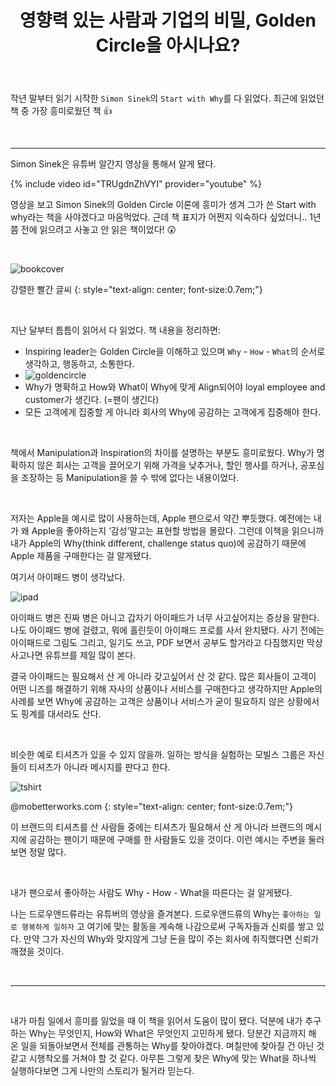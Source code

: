 ﻿---
title: "영향력 있는 사람과 기업의 비밀, Golden Circle을 아시나요?"
excerpt: "Simon Sinek의 Start with Why를 읽고 쓴 글입니다."
categories: essay
tags: simonsinek startwithwhy
---

작년 말부터 읽기 시작한 `Simon Sinek`의 `Start with Why`를 다 읽었다. 최근에 읽었던 책 중 가장 흥미로웠던 책 👍

<br>

---

Simon Sinek은 유튜버 알간지 영상을 통해서 알게 됐다. 

{% include video id="TRUgdnZhVYI" provider="youtube" %}

영상을 보고 Simon Sinek의 Golden Circle 이론에 흥미가 생겨 그가 쓴 Start with why라는 책을 사야겠다고 마음먹었다. 근데 책 표지가 어쩐지 익숙하다 싶었더니.. 1년쯤 전에 읽으려고 사놓고 안 읽은 책이었다! 😲 

<br>


![bookcover](https://jiwonpp.github.io/assets/img/post_img/220202_bookcover.jpg)

강렬한 빨간 글씨
{: style="text-align: center; font-size:0.7em;"}

<br>


지난 달부터 틈틈이 읽어서 다 읽었다. 책 내용을 정리하면: 

- Inspiring leader는 Golden Circle을 이해하고 있으며 `Why` - `How` - `What`의 순서로 생각하고, 행동하고, 소통한다.
- ![goldencircle](https://jiwonpp.github.io/assets/img/post_img/220202_goldencircle.jpg)
- Why가 명확하고 How와 What이 Why에 맞게 Align되어야 loyal employee and customer가 생긴다. (=팬이 생긴다)
- 모든 고객에게 집중할 게 아니라 회사의 Why에 공감하는 고객에게 집중해야 한다.

<br>


책에서 Manipulation과 Inspiration의 차이를 설명하는 부분도 흥미로웠다. Why가 명확하지 않은 회사는 고객을 끌어오기 위해 가격을 낮추거나, 할인 행사를 하거나, 공포심을 조장하는 등 Manipulation을 쓸 수 밖에 없다는 내용이었다. 

<br>


저자는 Apple을 예시로 많이 사용하는데, Apple 팬으로서 약간 뿌듯했다. 예전에는 내가 왜 Apple을 좋아하는지 ‘감성’말고는 표현할 방법을 몰랐다. 그런데 이책을 읽으니까 내가 Apple의 Why(think different, challenge status quo)에 공감하기 때문에 Apple 제품을 구매한다는 걸 알게됐다. 

여기서 아이패드 병이 생각났다. 

![ipad](https://jiwonpp.github.io/assets/img/post_img/220202_ipad.jpg)

아이패드 병은 진짜 병은 아니고 갑자기 아이패드가 너무 사고싶어지는 증상을 말한다. 나도 아이패드 병에 걸렸고, 뭐에 홀린듯이 아이패드 프로를 사서 완치됐다. 사기 전에는 아이패드로 그림도 그리고, 일기도 쓰고, PDF 보면서 공부도 할거라고 다짐했지만 막상 사고나면 유튜브를 제일 많이 본다. 

결국 아이패드는 필요해서 산 게 아니라 갖고싶어서 산 것 같다. 많은 회사들이 고객이 어떤 니즈를 해결하기 위해 자사의 상품이나 서비스를 구매한다고 생각하지만 Apple의 사례를 보면 Why에 공감하는 고객은 상품이나 서비스가 굳이 필요하지 않은 상황에서도 핑계를 대서라도 산다. 

<br>


비슷한 예로 티셔츠가 있을 수 있지 않을까. 일하는 방식을 실험하는 모빌스 그룹은 자신들이 티셔츠가 아니라 메시지를 판다고 한다. 

![tshirt](https://jiwonpp.github.io/assets/img/post_img/220202_tshirt.png)

@mobetterworks.com
{: style="text-align: center; font-size:0.7em;"}

이 브랜드의 티셔츠를 산 사람들 중에는 티셔츠가 필요해서 산 게 아니라 브랜드의 메시지에 공감하는 팬이기 때문에 구매를 한 사람들도 있을 것이다. 이런 예시는 주변을 둘러보면 정말 많다. 


<br>

내가 팬으로서 좋아하는 사람도 Why - How - What을 따른다는 걸 알게됐다. 

나는 드로우앤드류라는 유튜버의 영상을 즐겨본다. 드로우앤드류의 Why는 `좋아하는 일로 행복하게 일하자` 고 여기에 맞는 활동을 계속해 나감으로써 구독자들과 신뢰를 쌓고 있다. 만약 그가 자신의 Why와 맞지않게 그냥 돈을 많이 주는 회사에 취직했다면 신뢰가 깨졌을 것이다. 

<br>


---
<br>

내가 마침 일에서 흥미를 잃었을 때 이 책을 읽어서 도움이 많이 됐다. 덕분에 내가 추구하는 Why는 무엇인지, How와 What은 무엇인지 고민하게 됐다. 당분간 지금까지 해 온 일을 되돌아보면서 전체를 관통하는 Why를 찾아야겠다. 며칠만에 찾아질 건 아닌 것 같고 시행착오를 거쳐야 할 것 같다. 아무튼 그렇게 찾은 Why에 맞는 What을 하나씩 실행하다보면 그게 나만의 스토리가 될거라 믿는다.